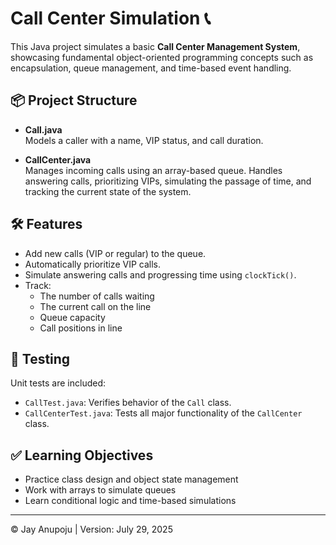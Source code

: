 
# Call Center Simulation 📞

This Java project simulates a basic **Call Center Management System**, showcasing fundamental object-oriented programming concepts such as encapsulation, queue management, and time-based event handling.

## 📦 Project Structure

- **Call.java**  
  Models a caller with a name, VIP status, and call duration.

- **CallCenter.java**  
  Manages incoming calls using an array-based queue. Handles answering calls, prioritizing VIPs, simulating the passage of time, and tracking the current state of the system.

## 🛠️ Features

- Add new calls (VIP or regular) to the queue.
- Automatically prioritize VIP calls.
- Simulate answering calls and progressing time using `clockTick()`.
- Track:
  - The number of calls waiting
  - The current call on the line
  - Queue capacity
  - Call positions in line

## 🧪 Testing

Unit tests are included:
- `CallTest.java`: Verifies behavior of the `Call` class.
- `CallCenterTest.java`: Tests all major functionality of the `CallCenter` class.

## ✅ Learning Objectives

- Practice class design and object state management
- Work with arrays to simulate queues
- Learn conditional logic and time-based simulations

---

© Jay Anupoju | Version: July 29, 2025
